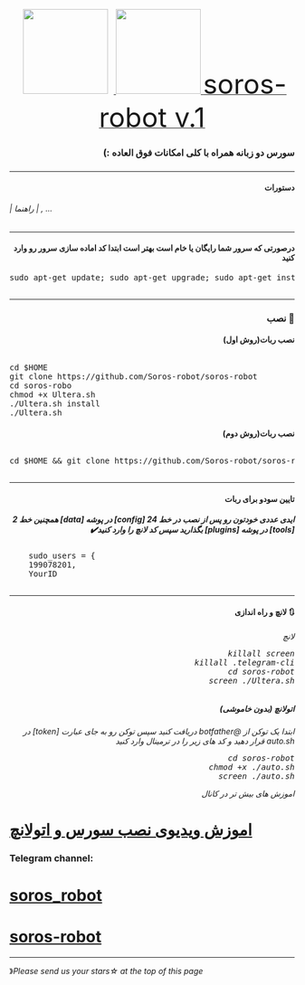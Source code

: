 <p 
    <div align="center">
    <a href="https://telegram.me/soros_robot">
        <img src="http://upir.ir/951/guest/Untitled-7.png" hspace="10" width="150">
    </a>
    <a href="https://telegram.me/Amirhossein_Taypram">
        <img src="http://upir.ir/951/guest/Untitled-6.png" width="150">
    </a>
</div>
<a href="https://telegram.me/Amirhossein_Taypram"><font size="100">soros-robot v.1</font></a>
<h3><p dir="rtl">سورس دو زبانه همراه با کلی امکانات فوق العاده :)
<br>
<h3 align="right"> <strong></strong>
</h3>
<hr>
<h4 dir="rtl">دستورات</h4>
<h6>| راهنما | , ...</h6>
<hr>
</pre>
<h4 dir="rtl">درصورتی که سرور شما رایگان یا خام است بهتر است ابتدا کد اماده سازی سرور رو وارد کنید
</h4>
<pre>
<span>sudo apt-get update; sudo apt-get upgrade; sudo apt-get install tmux; sudo apt-get install luarocks; sudo apt-get install screen; sudo apt-get install libreadline-dev libconfig-dev libssl-dev lua5.2 liblua5.2-dev lua-socket lua-sec lua-expat libevent-dev make unzip git redis-server autoconf g++ libjansson-dev libpython-dev expat libexpat1-dev; sudo apt-get update; sudo apt-get install; sudo apt-get install upstart-sysv;
</span>
</pre>
<hr>
<h3 align="right"> <strong>نصب</strong> 🚀
<h4 dir="rtl">نصب ربات(روش اول)
<br></h4>
<h6 dir="rtl"></h6>
<pre>
<span>cd $HOME</span>
<span>git clone https://github.com/Soros-robot/soros-robot</span>
<span>cd soros-robo</span>
<span>chmod +x Ultera.sh</span>
<span>./Ultera.sh install</span>
<span>./Ultera.sh</span>
</pre>
<h4 dir="rtl">نصب ربات(روش دوم)
<br></h4>
<h6 dir="rtl"></h6>
<pre>
<span>cd $HOME && git clone https://github.com/Soros-robot/soros-robot && cd soros-robot && chmod +x Ultera.sh && ./Ultera.sh install && ./Ultera.sh 
</span>
</pre>
<hr>
<h4 dir="rtl">تایین سودو برای ربات
<h5 dir="rtl">ایدی عددی خودتون رو پس از نصب در خط 24 [config]  در پوشه  [data] همچنین خط 2 [tools] در پوشه [plugins] بگذارید سپس کد لانچ را وارد کنید✔️
</h6>
<pre>
    sudo_users = {
    199078201,
    YourID
    </pre>
<hr>
<h4 dir="rtl">🔃 لانچ و راه اندازی
<h6 dir="rtl">لانچ
<pre>
<span>killall screen</span>
<span>killall .telegram-cli</span>
<span>cd soros-robot</span>
<span>screen ./Ultera.sh</span>
</pre>
<h5 dir="rtl">اتولانچ (بدون خاموشی)
<h6 dir="rtl">ابتدا یک توکن از @botfather دریافت کنید سپس توکن رو به جای عبارت [token] در auto.sh قرار دهید و کد های زیر را در ترمینال وارد کنید
<pre>
cd soros-robot
chmod +x ./auto.sh
screen ./auto.sh
</pre>
</P>


اموزش های بیش تر در کانال

# [اموزش ویدیوی نصب سورس و اتولانچ](https://telegram.me/Soros_Robot)


###  Telegram channel:

# [soros_robot](https://telegram.me/Soros_Robot)
# [soros-robot](https://telegram.me/Soros_Robot)

* * *
》*Please send us your stars☆ at the top of this page*


